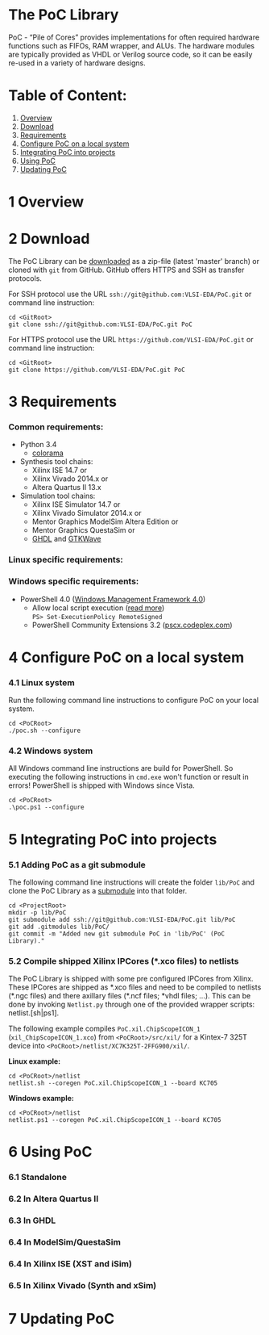 The PoC Library
================================================================================

PoC - “Pile of Cores” provides implementations for often required hardware
functions such as FIFOs, RAM wrapper, and ALUs. The hardware modules are
typically provided as VHDL or Verilog source code, so it can be easily re-used
in a variety of hardware designs.

Table of Content:
================================================================================
 1. [Overview](#1-overview)
 2. [Download](#2-download)
 3. [Requirements](#3-requirements)
 4. [Configure PoC on a local system](#4-configure-poc-on-a-local-system)
 5. [Integrating PoC into projects](#5-integrating-poc-into-projects)
 6. [Using PoC](#6-using-poc)
 7. [Updating PoC](#7-updating-poc)


1 Overview
================================================================================



2 Download
================================================================================
The PoC Library can be [downloaded][21] as a zip-file (latest 'master' branch) or
cloned with `git` from GitHub. GitHub offers HTTPS and SSH as transfer protocols.

For SSH protocol use the URL `ssh://git@github.com:VLSI-EDA/PoC.git` or command
line instruction:

    cd <GitRoot>
    git clone ssh://git@github.com:VLSI-EDA/PoC.git PoC

For HTTPS protocol use the URL `https://github.com/VLSI-EDA/PoC.git` or command
line instruction:

    cd <GitRoot>
    git clone https://github.com/VLSI-EDA/PoC.git PoC

3 Requirements
================================================================================
### Common requirements:

 - Python 3.4
     - [colorama][301]
 - Synthesis tool chains:
     - Xilinx ISE 14.7 or
     - Xilinx Vivado 2014.x or
     - Altera Quartus II 13.x
 - Simulation tool chains:
     - Xilinx ISE Simulator 14.7 or
     - Xilinx Vivado Simulator 2014.x or
     - Mentor Graphics ModelSim Altera Edition or
     - Mentor Graphics QuestaSim or
     - [GHDL][302] and [GTKWave][303]

### Linux specific requirements:

 
### Windows specific requirements:

 - PowerShell 4.0 ([Windows Management Framework 4.0][321])
    - Allow local script execution ([read more][322])  
      `PS> Set-ExecutionPolicy RemoteSigned`
    - PowerShell Community Extensions 3.2 ([pscx.codeplex.com][323])


4 Configure PoC on a local system
================================================================================

### 4.1 Linux system

Run the following command line instructions to configure PoC on your local system.

    cd <PoCRoot>
    ./poc.sh --configure


### 4.2 Windows system

All Windows command line instructions are build for PowerShell. So executing the following instructions in `cmd.exe` won't function or result in errors! PowerShell is shipped with Windows since Vista.  

    cd <PoCRoot>
    .\poc.ps1 --configure

5 Integrating PoC into projects
================================================================================

### 5.1 Adding PoC as a git submodule

The following command line instructions will create the folder `lib/PoC` and clone
the PoC Library as a [submodule][511] into that folder.

    cd <ProjectRoot>
    mkdir -p lib/PoC
    git submodule add ssh://git@github.com:VLSI-EDA/PoC.git lib/PoC
    git add .gitmodules lib/PoC/
    git commit -m "Added new git submodule PoC in 'lib/PoC' (PoC Library)."

### 5.2 Compile shipped Xilinx IPCores (*.xco files) to netlists

The PoC Library is shipped with some pre configured IPCores from Xilinx. These IPCores are shipped as \*.xco files and need to be compiled to netlists (\*.ngc files) and there axillary files (\*.ncf files; \*vhdl files; ...). This can be done by invoking `Netlist.py` through one of the provided wrapper scripts: netlist.[sh|ps1].

The following example compiles `PoC.xil.ChipScopeICON_1` (`xil_ChipScopeICON_1.xco`) from `<PoCRoot>/src/xil/` for a Kintex-7 325T device into `<PoCRoot>/netlist/XC7K325T-2FFG900/xil/`.

**Linux example:**

    cd <PoCRoot>/netlist
    netlist.sh --coregen PoC.xil.ChipScopeICON_1 --board KC705

**Windows example:**

    cd <PoCRoot>/netlist
    netlist.ps1 --coregen PoC.xil.ChipScopeICON_1 --board KC705


6 Using PoC
================================================================================

### 6.1 Standalone

### 6.2 In Altera Quartus II

### 6.3 In GHDL

### 6.4 In ModelSim/QuestaSim

### 6.4 In Xilinx ISE (XST and iSim)

### 6.5 In Xilinx Vivado (Synth and xSim)

7 Updating PoC
================================================================================



 [21]: https://github.com/VLSI-EDA/PoC/archive/master.zip
 [301]: https://pypi.python.org/pypi/colorama
 [302]: https://sourceforge.net/projects/ghdl-updates/
 [303]: http://gtkwave.sourceforge.net/
 [321]: http://www.microsoft.com/en-US/download/details.aspx?id=40855
 [322]: https://technet.microsoft.com/en-us/library/hh849812.aspx
 [323]: http://pscx.codeplex.com/
 [511]: http://git-scm.com/book/en/v2/Git-Tools-Submodules
